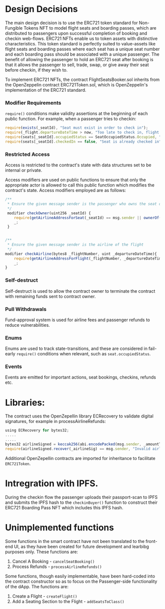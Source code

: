 # Design Decisions

The main design decision is to use the ERC721 token standard for Non-Fungible Tokens NFT to model flight seats and boarding passes, which are distributed to passengers upon successful completion of booking and checkin web-flows. ERC721 NFTs enable us to token assets with distinctive characteristics. This token standard is perfectly suited to value-assets like flight seats and boarding passes where each seat has a unique seat number and each boarding pass should be associated with a unique passenger. The benefit of allowing the passenger to hold an ERC721 seat after booking is that it allows the passenger to sell, trade, swap, or give away their seat before checkin, if they wish to.

To implement ERC721 NFTs, the contract FlightSeatsBooker.sol inherits from the OpenZeppelin contract ERC721Token.sol, which is OpenZeppelin's implementation of the ERC721 standard.


### Modifier Requirements
``require()`` conditions make validity assertions at the beginning of each public function. For example, when a passenger tries to checkin:

```javascript
require(exists(_seatId), "Seat must exist in order to check in");
require(_flight.departureDateTime > now, "Too late to check in, flight has departed");
require(seats[_seatId].occupiedStatus == SeatOccupiedStatus.Occupied, "Seat must be occupied");
require(seats[_seatId].checkedIn == false, "Seat is already checked in");
```

### Restricted Access
Access is restricted to the contract's state with data structures set to be internal or private. 

Access modifiers are used on public functions to ensure that only the appropriate actor is allowed to call this public function which modifies the contract's state. Access modifiers employed are as follows:
```javascript
/**
 * Ensure the given message sender is the passenger who owns the seat or the airline of the flight
 */
 modifier checkOwner(uint256 _seatId) {
    require(getAirlineAddressForSeat(_seatId) == msg.sender || ownerOf(_seatId) == msg.sender, "Must be airline or buyer who owns the seat");
    _;
 }


/**
 * Ensure the given message sender is the airline of the flight
 */
modifier checkAirline(bytes8 _flightNumber, uint _departureDateTime){
    require(getAirlineAddressForFlight(_flightNumber, _departureDateTime) == msg.sender, "Must be airline of the flight");
    _;
}
```

### Self-destruct
Self-destruct is used to allow the contract owner to terminate the contract with remaining funds sent to contract owner.

### Pull Withdrawals
Fund-approval system is used for airline fees and passenger refunds to reduce vulnerabilities.

### Enums
Enums are used to track state-transitions, and these are considered in fail-early ``require()`` conditions when relevant, such as ``seat.occupiedStatus``. 

### Events
Events are emitted for important actions, seat bookings, checkins, refunds etc.

# Libraries:

The contract uses the OpenZepellin library ECRecovery to validate digital signatures, for example in processAirlineRefunds:
```javascript		
using ECRecovery for bytes32;
.....
.....
bytes32 airlineSigned = keccak256(abi.encodePacked(msg.sender, _amountToRefund, _nonce)).toEthSignedMessageHash();
require(airlineSigned.recover(_airlineSig) == msg.sender, "Invalid airline signature, nice try");
```

Additional OpenZepellin contracts are imported for inheritance to facilitate ``ERC721Token``.

# Intregration with IPFS.

During the checkin flow the passenger uploads their passport-scan to IPFS and submits the IPFS hash to the ``checkinBuyer()`` function to construct their ERC721 Boarding Pass NFT which includes this IPFS hash.


# Unimplemented functions

Some functions in the smart contract have not been translated to the front-end UI, as they have been created for future development and learbibg purposes only. These functions are:

1. Cancel A Booking - ``cancelSeatBooking()``
2. Process Refunds - ``processAirlineRefunds()``

Some functions, though easily implementable, have been hard-coded into the contract constructor so as to focus on the Passenger-side functionality of the dApp. The functions are:

1. Create a Flight - ``createFlight()``
2. Add a Seating Section to the Flight - ``addSeatsToClass()``